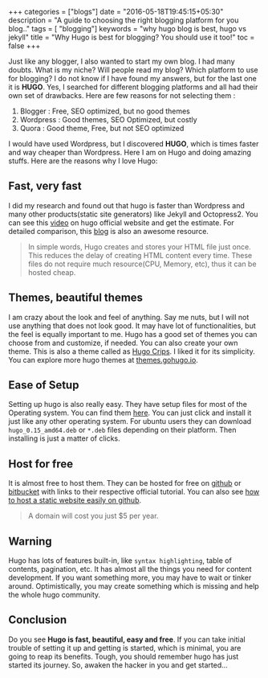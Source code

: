 +++
categories = ["blogs"]
date = "2016-05-18T19:45:15+05:30"
description = "A guide to choosing the right blogging platform for you blog.."
tags = [ "blogging"]
keywords = "why hugo blog is best, hugo vs jekyll"
title = "Why Hugo is best for blogging? You should use it too!"
toc = false
+++

Just like any blogger, I also wanted to start my own blog. I had many doubts. What is my niche? Will people read my blog? Which platform to use for blogging? I do not know if I have found my answers, but for the last one it is **HUGO**. Yes, I searched for different blogging platforms and all had their own set of drawbacks. Here are few reasons for not selecting them :

1. Blogger : Free, SEO optimized, but no good themes
2. Wordpress : Good themes, SEO Optimized, but costly
3. Quora : Good theme, Free, but not SEO optimized

I would have used Wordpress, but I discovered **HUGO**, which is times faster and way cheaper than Wordpress. Here I am on Hugo and doing amazing stuffs. Here are the reasons why I love Hugo:

## Fast, very fast
I did my research and found out that hugo is faster than Wordpress and many other products(static site generators) like Jekyll and Octopress2. You can see this [video](https://youtu.be/CdiDYZ51a2o) on hugo official website and get the estimate. For detailed comparison, this [blog](http://conscientiousprogrammer.com/blog/2015/05/31/why-i-switched-from-octopress-2-to-hugo/) is also an awesome resource.

>In simple words, Hugo creates and stores your HTML file just once. This reduces the delay of creating HTML content every time. These files do not require much resource(CPU, Memory, etc), thus it can be hosted cheap.

## Themes, beautiful themes
I am crazy about the look and feel of anything. Say me nuts, but I will not use anything that does not look good. It may have lot of functionalities, but the feel is equally important to me. Hugo has a good set of themes you can choose from and customize, if needed. You can also create your own theme. This is also a theme called as [Hugo Crips](http://themes.gohugo.io/crisp/). I liked it for its simplicity. You can explore more hugo themes at [themes.gohugo.io](http://themes.gohugo.io/).


## Ease of Setup
<!-- point about setup blog on ubuntu -->
Setting up hugo is also really easy. They have setup files for most of the Operating system. You can find them [here](https://github.com/spf13/hugo/releases/tag/v0.15).
You can just click and install it just like any other operating system. For ubuntu users they can download `hugo_0.15_amd64.deb` or `*.deb` files depending on their platform. Then installing is just a matter of clicks.



## Host for free
<!-- point about hosting github detailed blog -->
It is almost free to host them. They can be hosted for free on [github](https://gohugo.io/tutorials/github-pages-blog/) or [bitbucket](https://gohugo.io/tutorials/hosting-on-bitbucket/) with links to their respective official tutorial. You can also see [how to host a static website easily on github](/hugo/host_static_site_on_github).

>A domain will cost you just $5 per year.

## Warning

Hugo has lots of features built-in, like `syntax highlighting`, table of contents, pagination, etc. It has almost all the things you need for content development. If you want something more, you may have to wait or tinker around. Optimistically, you may create something which is missing and help the whole hugo community.


## Conclusion

Do you see **Hugo is fast, beautiful, easy and free**. If you can take initial trouble of setting it up and getting is started, which is minimal, you are going to reap its benefits. Tough, you should remember hugo has just started its journey. So, awaken the hacker in you and get started...
